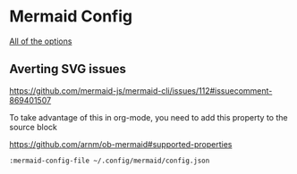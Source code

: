 # Mermaid Config

[All of the options](https://github.com/mermaid-js/mermaid/blob/v10.1.0/packages/mermaid/src/defaultConfig.ts)

## Averting SVG issues

https://github.com/mermaid-js/mermaid-cli/issues/112#issuecomment-869401507

To take advantage of this in org-mode, you need to add this property to the source block

https://github.com/arnm/ob-mermaid#supported-properties

``` org
:mermaid-config-file ~/.config/mermaid/config.json
```
